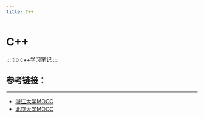 ```yaml
---
title: C++
---
```


# C++

::: tip 
c++学习笔记
:::

## 参考链接：

***

- [浙江大学MOOC](https://www.icourse163.org/course/ZJU-9001#/info)
- [北京大学MOOC](https://www.icourse163.org/course/PKU-1002029030#/info)

